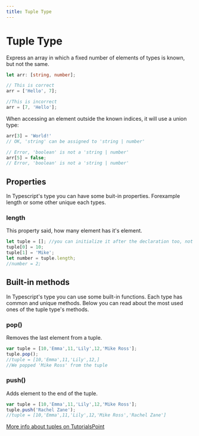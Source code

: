 ```yaml
---
title: Tuple Type
---
```


# Tuple Type

Express an array in which a fixed number of elements of types is known, but not the same.

```typescript
let arr: [string, number];

// This is correct
arr = ['Hello', 7];

//This is incorrect
arr = [7, 'Hello'];
```

When accessing an element outside the known indices, it will use a union type:

```typescript
arr[3] = 'World!'
// OK, 'string' can be assigned to 'string | number'

// Error, 'boolean' is not a 'string | number'
arr[5] = false;
// Error, 'boolean' is not a 'string | number'
```

## Properties
In Typescript's type you can have some buit-in properties. Forexample length or some other unique each types.

### length
This property said, how many element has it's element.

```typescript
let tuple = []; //you can initialize it after the declaration too, not just the method above
tuple[0] = 10;
tuple[1] = 'Mike';
let number = tuple.length;
//number = 2;
```

## Built-in methods
In Typescript's type you can use some built-in functions. Each type has common and unique methods.
Below you can read about the most used ones of the tuple type's methods.

### pop()
Removes the last element from a tuple.
```typescript
var tuple = [10,'Emma',11,'Lily',12,'Mike Ross'];
tuple.pop();
//tuple = [10,'Emma',11,'Lily',12,]
//We popped 'Mike Ross' from the tuple
```

### push()
Adds element to the end of the tuple.
```typescript
var tuple = [10,'Emma',11,'Lily',12,'Mike Ross'];
tuple.push('Rachel Zane');
//tuple = [10,'Emma',11,'Lily',12,'Mike Ross','Rachel Zane']
```

[More info about tuples on TutorialsPoint](https://www.tutorialspoint.com/typescript/typescript_tuples.htm)
